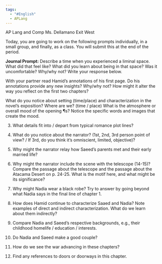```yaml
---
tags:
  - "#English"
  - APLang
---
```

AP Lang and Comp
Ms. Dellamano
Exit West

Today, you are going to work on the following prompts individually, in a small group, and finally, as a class. You will submit this at the end of the period.

**Journal Prompt:** Describe a time when you experienced a liminal space. What did that feel like? What did you learn about being in that space? Was it uncomfortable? Why/why not? Write your response below.



With your partner read Hamid’s annotations of his first page.  Do his annotations provide any new insights?  Why/why not?  How might it alter the way you reflect on the first two chapters?


What do you notice about setting (time/place) and characterization in the novel’s exposition?
Where are we? (time / place)
What is the atmosphere or overall mood of the opening ¶s? Notice the specific words and images that create the mood.

3.  What details fit into / depart from typical romance plot lines? 

4.  What do you notice about the narrator? (1st, 2nd, 3rd person point of view? / If 3rd, do you think it’s omniscient, limited, objective)?

5.  Why might the narrator relay how Saeed’s parents met and their early married life? 

6.  Why might the narrator include the scene with the telescope (14-15)? Compare the passage about the telescope and the passage about the Atacama Desert on p. 24-25. What is the motif here, and what might be its significance?

7.  Why might Nadia wear a black robe? Try to answer by going beyond what Nadia says in the final line of chapter 1.
8.  How does Hamid continue to characterize Saaed and Nadia? Note examples of direct and indirect characterization. What do we learn about them indirectly?

9.  Compare Nadia and Saeed’s respective backgrounds, e.g., their childhood homelife / education / interests.

10.  Do Nadia and Saeed make a good couple?

11.  How do we see the war advancing in these chapters?

12.  Find any references to doors or doorways in this chapter. 
